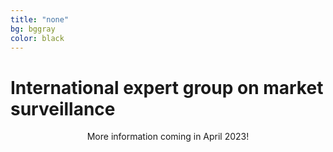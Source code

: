 ```yaml
---
title: "none"
bg: bggray
color: black
---
```


# International expert group on market surveillance

<center>
More information coming in April 2023!
</center>

